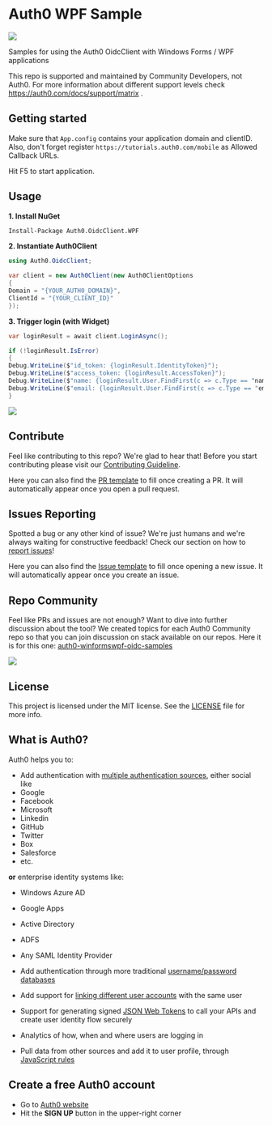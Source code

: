 # Auth0 WPF Sample
<img src="https://img.shields.io/badge/community-driven-brightgreen.svg"/> <br>

Samples for using the Auth0 OidcClient with Windows Forms / WPF applications

This repo is supported and maintained by Community Developers, not Auth0. For more information about different support levels check https://auth0.com/docs/support/matrix .

## Getting started

Make sure that `App.config` contains your application domain and clientID. Also, don't forget register `https://tutorials.auth0.com/mobile` as Allowed Callback URLs.

Hit F5 to start application.

## Usage

**1. Install NuGet**

~~~ps
Install-Package Auth0.OidcClient.WPF
~~~

**2. Instantiate Auth0Client**

~~~cs
using Auth0.OidcClient;

var client = new Auth0Client(new Auth0ClientOptions
{
Domain = "{YOUR_AUTH0_DOMAIN}",
ClientId = "{YOUR_CLIENT_ID}"
});
~~~

**3. Trigger login (with Widget)**

~~~cs
var loginResult = await client.LoginAsync();

if (!loginResult.IsError)
{
Debug.WriteLine($"id_token: {loginResult.IdentityToken}");
Debug.WriteLine($"access_token: {loginResult.AccessToken}");
Debug.WriteLine($"name: {loginResult.User.FindFirst(c => c.Type == "name")?.Value}");
Debug.WriteLine($"email: {loginResult.User.FindFirst(c => c.Type == "email")?.Value}");
}
~~~
![](https://cdn2.auth0.com/docs/media/articles/native-platforms/wpf-winforms/wpf-winforms-step1.png)

## Contribute

Feel like contributing to this repo? We're glad to hear that! Before you start contributing please visit our [Contributing Guideline](https://github.com/auth0-samples/getting-started/blob/master/CONTRIBUTION.md).

Here you can also find the [PR template](https://github.com/auth0-samples/auth0-WinFormsWPF-oidc-samples/blob/master/PULL_REQUEST_TEMPLATE.md) to fill once creating a PR. It will automatically appear once you open a pull request.

## Issues Reporting

Spotted a bug or any other kind of issue? We're just humans and we're always waiting for constructive feedback! Check our section on how to [report issues](https://github.com/auth0-samples/getting-started/blob/master/CONTRIBUTION.md#issues)!

Here you can also find the [Issue template](https://github.com/auth0-samples/auth0-WinFormsWPF-oidc-samples/blob/master/ISSUE_TEMPLATE.md) to fill once opening a new issue. It will automatically appear once you create an issue.

## Repo Community

Feel like PRs and issues are not enough? Want to dive into further discussion about the tool? We created topics for each Auth0 Community repo so that you can join discussion on stack available on our repos. Here it is for this one: [auth0-winformswpf-oidc-samples](https://community.auth0.com/t/auth0-samples-oss-auth0-winformswpf-oidc-samples/15980)

<a href="https://community.auth0.com/">
<img src="/Assets/join_auth0_community_badge.png"/>
</a>

## License

This project is licensed under the MIT license. See the [LICENSE](https://github.com/auth0-samples/auth0-WinFormsWPF-oidc-samples/blob/master/LICENSE) file for more info.

## What is Auth0?

Auth0 helps you to:

* Add authentication with [multiple authentication sources](https://docs.auth0.com/identityproviders), either social like
* Google
* Facebook
* Microsoft
* Linkedin
* GitHub
* Twitter
* Box
* Salesforce
* etc.

**or** enterprise identity systems like:
* Windows Azure AD
* Google Apps
* Active Directory
* ADFS
* Any SAML Identity Provider

* Add authentication through more traditional [username/password databases](https://docs.auth0.com/mysql-connection-tutorial)
* Add support for [linking different user accounts](https://docs.auth0.com/link-accounts) with the same user
* Support for generating signed [JSON Web Tokens](https://docs.auth0.com/jwt) to call your APIs and create user identity flow securely
* Analytics of how, when and where users are logging in
* Pull data from other sources and add it to user profile, through [JavaScript rules](https://docs.auth0.com/rules)

## Create a free Auth0 account

* Go to [Auth0 website](https://auth0.com/signup)
* Hit the **SIGN UP** button in the upper-right corner
